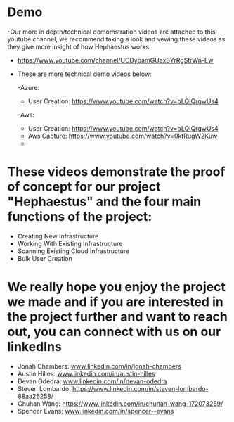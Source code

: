 # Demo
-Our more in depth/technical demomstration videos are attached to this youtube channel, we recommend taking a look and vewing these videos as they give more insight of how Hephaestus works.
  - https://www.youtube.com/channel/UCDybamGUax3YrRgStrWn-Ew
- These are more technical demo videos below:
  
    -Azure:
    - User Creation: https://www.youtube.com/watch?v=bLQIQrqwUs4

    -Aws:
    - User Creation: https://www.youtube.com/watch?v=bLQIQrqwUs4
    - Aws Capture: https://www.youtube.com/watch?v=0ktRugW2Kuw
    - 

# These videos demonstrate the proof of concept for our project "Hephaestus" and the four main functions of the project:
- Creating New Infrastructure
- Working With Existing Infrastructure
- Scanning Existing Cloud Infrastructure
- Bulk User Creation

# We really hope you enjoy the project we made and if you are interested in the project further and want to reach out, you can connect with us on our linkedIns
- Jonah Chambers: www.linkedin.com/in/jonah-chambers
- Austin Hilles: www.linkedin.com/in/austin-hilles
- Devan Odedra: www.linkedin.com/in/devan-odedra
- Steven Lombardo: https://www.linkedin.com/in/steven-lombardo-88aa26258/
- Chuhan Wang: https://www.linkedin.com/in/chuhan-wang-172073259/
- Spencer Evans: www.linkedin.com/in/spencer--evans
